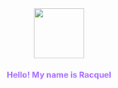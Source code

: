 <div id="header" align="center">
  <img src="https://media.giphy.com/media/13RNlgVcGa3sbu/giphy.gif" width="100"/>
  <h3 style="color:#A66CFF"> Hello! My name is Racquel </h3>
</div>
